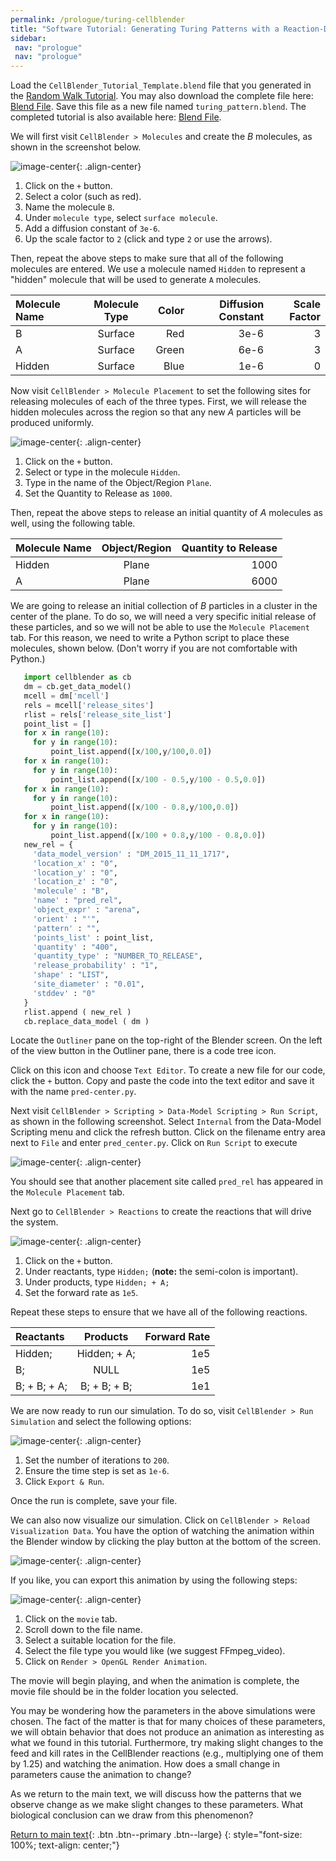```yaml
---
permalink: /prologue/turing-cellblender
title: "Software Tutorial: Generating Turing Patterns with a Reaction-Diffusion Simulation in CellBlender"
sidebar:
 nav: "prologue"
 nav: "prologue"
---
```


Load the `CellBlender_Tutorial_Template.blend` file that you generated in the [Random Walk Tutorial](tutorial-random-walk). You may also download the complete file here: <a href="https://github.com/phcompeau/biological_modeling_course/blob/master/tutorials/CellBlender_Tutorial_Template.blend" download="CellBlender_Tutorial_Template.blend">Blend File</a>. Save this file as a new file named `turing_pattern.blend`. The completed tutorial is also available here: <a href="https://github.com/phcompeau/biological_modeling_course/blob/master/tutorials/turing_pattern.blend" download="turing_pattern.blend">Blend File</a>.

We will first visit `CellBlender > Molecules` and create the *B* molecules, as shown in the screenshot below.

![image-center](../assets/images/motifs_norm1.png){: .align-center}

1. Click on the `+` button.
2. Select a color (such as red).
3. Name the molecule `B`.
4. Under `molecule type`, select `surface molecule`.
5. Add a diffusion constant of `3e-6`.
6. Up the scale factor to `2` (click and type `2` or use the arrows).

Then, repeat the above steps to make sure that all of the following molecules are entered. We use a molecule named `Hidden` to represent a "hidden" molecule that will be used to generate `A` molecules.

| Molecule Name | Molecule Type | Color | Diffusion Constant| Scale Factor|
|:--------|:-------:|--------:|--------:|--------:|
| B  | Surface | Red | 3e-6  | 3|
| A  | Surface  | Green | 6e-6  | 3 |
| Hidden  | Surface  | Blue | 1e-6  | 0 |

Now visit `CellBlender > Molecule Placement` to set the following sites for releasing molecules of each of the three types. First, we will release the hidden molecules across the region so that any new *A* particles will be produced uniformly.

![image-center](../assets/images/motifs_norm3.png){: .align-center}

1. Click on the `+` button.
2. Select or type in the molecule `Hidden`.
3. Type in the name of the Object/Region `Plane`.
4. Set the Quantity to Release as `1000`.

Then, repeat the above steps to release an initial quantity of *A* molecules as well, using the following table.

| Molecule Name | Object/Region|Quantity to Release|
|:--------|:-------:|--------:|
| Hidden  | Plane | 1000 |
| A | Plane | 6000 |

We are going to release an initial collection of *B* particles in a cluster in the center of the plane. To do so, we will need a very specific initial release of these particles, and so we will not be able to use the `Molecule Placement` tab. For this reason, we need to write a Python script to place these molecules, shown below. (Don't worry if you are not comfortable with Python.)

~~~ python
   import cellblender as cb
   dm = cb.get_data_model()
   mcell = dm['mcell']
   rels = mcell['release_sites']
   rlist = rels['release_site_list']
   point_list = []
   for x in range(10):
     for y in range(10):
         point_list.append([x/100,y/100,0.0])
   for x in range(10):
     for y in range(10):
         point_list.append([x/100 - 0.5,y/100 - 0.5,0.0])
   for x in range(10):
     for y in range(10):
         point_list.append([x/100 - 0.8,y/100,0.0])
   for x in range(10):
     for y in range(10):
         point_list.append([x/100 + 0.8,y/100 - 0.8,0.0])
   new_rel = {
     'data_model_version' : "DM_2015_11_11_1717",
     'location_x' : "0",
     'location_y' : "0",
     'location_z' : "0",
     'molecule' : "B",
     'name' : "pred_rel",
     'object_expr' : "arena",
     'orient' : "'",
     'pattern' : "",
     'points_list' : point_list,
     'quantity' : "400",
     'quantity_type' : "NUMBER_TO_RELEASE",
     'release_probability' : "1",
     'shape' : "LIST",
     'site_diameter' : "0.01",
     'stddev' : "0"
   }
   rlist.append ( new_rel )
   cb.replace_data_model ( dm )
~~~

Locate the `Outliner` pane on the top-right of the Blender screen. On the left of the view button in the Outliner pane, there is a code tree icon.

Click on this icon and choose `Text Editor`. To create a new file for our code, click the `+` button. Copy and paste the code into the text editor and save it with the name `pred-center.py`.

Next visit `CellBlender > Scripting > Data-Model Scripting > Run Script`, as shown in the following screenshot. Select `Internal` from the Data-Model Scripting menu and click the refresh button. Click on the filename entry area next to `File` and enter `pred_center.py`. Click on `Run Script` to execute

![image-center](../assets/images/outliner_script.PNG){: .align-center}

You should see that another placement site called `pred_rel` has appeared in the `Molecule Placement` tab.

Next go to `CellBlender > Reactions` to create the reactions that will drive the system.

![image-center](../assets/images/motifs_norm4.png){: .align-center}

1. Click on the `+` button.
2. Under reactants, type `Hidden;` (**note:** the semi-colon is important).
3. Under products, type `Hidden; + A;`
4. Set the forward rate as `1e5`.

Repeat these steps to ensure that we have all of the following reactions.

| Reactants |Products|Forward Rate|
|:--------|:-------:|--------:|
| Hidden;  | Hidden; + A; | 1e5 |
| B;  | NULL | 1e5 |
| B; + B; + A;  | B; + B; + B; | 1e1 |

We are now ready to run our simulation. To do so, visit `CellBlender > Run Simulation` and select the following options:

![image-center](../assets/images/motifs_norm7.png){: .align-center}

1. Set the number of iterations to `200`.
2. Ensure the time step is set as `1e-6`.
3. Click `Export & Run`.

Once the run is complete, save your file.

We can also now visualize our simulation. Click on `CellBlender > Reload Visualization Data`. You have the option of watching the animation within the Blender window by clicking the play button at the bottom of the screen.

![image-center](../assets/images/motifs_norm8.png){: .align-center}

If you like, you can export this animation by using the following steps:

![image-center](../assets/images/cellblender_render.png){: .align-center}

1. Click on the `movie` tab.
2. Scroll down to the file name.
3. Select a suitable location for the file.
4. Select the file type you would like (we suggest FFmpeg_video).
5. Click on `Render > OpenGL Render Animation`.

The movie will begin playing, and when the animation is complete, the movie file should be in the folder location you selected.

You may be wondering how the parameters in the above simulations were chosen. The fact of the matter is that for many choices of these parameters, we will obtain behavior that does not produce an animation as interesting as what we found in this tutorial. Furthermore, try making slight changes to the feed and kill rates in the CellBlender reactions (e.g., multiplying one of them by 1.25) and watching the animation. How does a small change in parameters cause the animation to change?

As we return to the main text, we will discuss how the patterns that we observe change as we make slight changes to these parameters. What biological conclusion can we draw from this phenomenon?

[Return to main text](animals#tuning-reaction-diffusion-parameters-produces-different-turing-patterns){: .btn .btn--primary .btn--large}
{: style="font-size: 100%; text-align: center;"}
